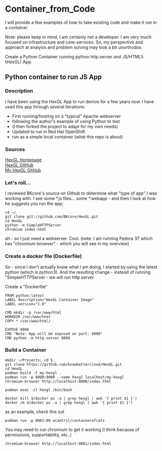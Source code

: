 # Container_from_Code

I will provide a few examples of how to take existing code and make it run in a container.

Note: please keep in mind, I am certainly not a developer.  I am very much focused on infrastructure and core-services.  So, my perspective and approach at analysis and problem solving may look a bit unorthodox.  


Create a Python Container running python http.server and JS/HTML5 (HexGL) App.

## Python container to run JS App

### Description
I have been using the HexGL App to run demos for a few years now.  I have used this app through several iterations:

* First running/hosting on a "typical" Apache webserver
* following the author's example of using Python to test  
* (I then forked the project to adapt for my own needs)
* Updated to run in Red Hat OpenShift
* run as a simple local container (what this repo is about)

### Sources
[HexGL Homepage](https://hexgl.bkcore.com/)  
[HexGL GitHub](https://github.com/BKcore/HexGL)  
[My HexGL GitHub](https://github.com/KnowBetterCloud/HexGL)  

### Let's roll...
I reviewed BKcore's source on Github to determine what "type of app" I was working with.  I see some *.js files... some *.webapp - and then I look at how he suggests you run the app;

```
cd ~/
git clone git://github.com/BKcore/HexGL.git
cd HexGL
python -m SimpleHTTPServer
chromium index.html
```
ah - so I just need a webserver.  Cool.  (note:  I am running Fedora 37 which has "chromium-browser" - which you will see in my overview)

### Create a docker file (Dockerfile)
So - since I don't actually know what I am doing, I started by using the latest python (which is python3).  And the resulting change - instead of running "SimpleHTTPServer - we will run http.server.

Create a "Dockerfile"
```
FROM python:latest
LABEL description="HexGL Container Image"
LABEL version="1.0"

CMD mkdir -p /var/www/html
WORKDIR /var/www/html
COPY * /var/www/html/

EXPOSE 8000
CMD "Note: App will be exposed on port: 8000"
CMD python -m http.server 8000
```

### Build a Container

```
mkdir ~/Projects; cd $_
git clone https://github.com/knowbettercloud/HexGL.git
cd HexGL
podman build -t my-hexgl .
podman run -p 8000:8000 --name hexgl localhost/my-hexgl
chromium-browser http://localhost:8000/index.html
```

```
podman exec -it hexgl /bin/bash

docker kill $(docker ps -a | grep hexgl | awk '{ print $1 }')
docker rm $(docker ps -a | grep hexgl | awk '{ print $1 }')
```

as an example, check this out
```
podman run -p 8081:80 acantril/containerofcats
```

You may need to run chromium to get it working (I think because of permissions, supportability, etc..)
```
chromium-browser http://localhost:8081/index.html
```
